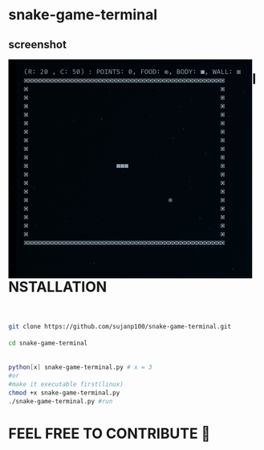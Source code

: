 # snake-game-terminal





## screenshot 

<img src=image.png with=100 align=left />

# INSTALLATION

```bash


git clone https://github.com/sujanp100/snake-game-terminal.git

cd snake-game-terminal

```

```bash

python[x] snake-game-terminal.py # x = 3
#or 
#make it executable first(linux)
chmod +x snake-game-terminal.py
./snake-game-terminal.py #run

```



# FEEL FREE TO CONTRIBUTE :crossed_fingers:
